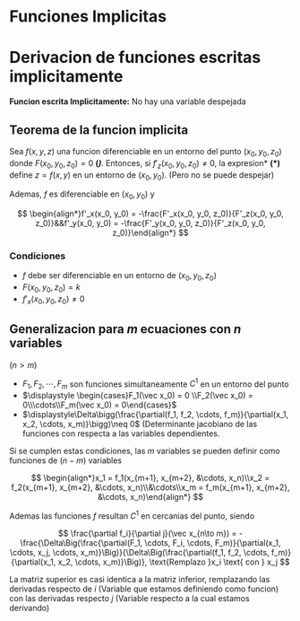 # Funciones Implicitas

# Derivacion de funciones escritas implicitamente

**Funcion escrita Implicitamente:** No hay una variable despejada

## Teorema de la funcion implicita

Sea $f(x,y,z)$ una funcion diferenciable en un entorno del punto $(x_0, y_0, z_0)$ donde $F(x_0, y_0, z_0) = 0$ **(*)***. Entonces, si $f'_z(x_0, y_0, z_0) \neq 0$, la expresion* **(*)** define $z=f(x,y)$ en un entorno de $(x_0, y_0)$. (Pero no se puede despejar)

Ademas, $f$ es diferenciable en $(x_0, y_0)$ y

$$
\begin{align*}f'_x(x_0,  y_0) = -\frac{F'_x(x_0, y_0, z_0)}{F'_z(x_0, y_0, z_0)}&&f'_y(x_0,  y_0) = -\frac{F'_y(x_0, y_0, z_0)}{F'_z(x_0, y_0, z_0)}\end{align*}
$$

### Condiciones

- $f$ debe ser diferenciable en un entorno de $(x_0, y_0, z_0)$
- $F(x_0, y_0, z_0) = k$
- $f'_x(x_0, y_0, z_0) \neq 0$

## Generalizacion para $m$ ecuaciones con $n$ variables

$(n>m)$

- $F_1, F_2, \cdots, F_m$ son funciones simultaneamente $C^1$ en un entorno del punto
- $\displaystyle \begin{cases}F_1(\vec x_0) = 0 \\F_2(\vec x_0) = 0\\\cdots\\F_m(\vec x_0) = 0\end{cases}$
- $\displaystyle\Delta\bigg(\frac{\partial(f_1, f_2, \cdots, f_m)}{\partial(x_1, x_2, \cdots, x_m)}\bigg)\neq 0$ (Determinante jacobiano de las funciones con respecta a las variables dependientes.

Si se cumplen estas condiciones, las $m$ variables se pueden definir como funciones de $(n-m)$ variables

$$
\begin{align*}x_1 = f_1(x_{m+1}, x_{m+2}, &\cdots, x_n)\\x_2 = f_2(x_{m+1}, x_{m+2}, &\cdots, x_n)\\&\cdots\\x_m = f_m(x_{m+1}, x_{m+2}, &\cdots, x_n)\end{align*}
$$

Ademas las funciones $f$ resultan $C^1$ en cercanias del punto, siendo

$$
\frac{\partial f_i}{\partial j}(\vec x_{n\to m}) = -\frac{\Delta\Big(\frac{\partial(F_1, \cdots, F_i, \cdots, F_m)}{\partial(x_1, \cdots, x_j, \cdots, x_m)}\Big)}{\Delta\Big(\frac{\partial(f_1, f_2, \cdots, f_m)}{\partial(x_1, x_2, \cdots, x_m)}\Big)}, \text{Remplazo }x_i \text{ con } x_j
$$

La matriz superior es casi identica a la matriz inferior, remplazando las derivadas respecto de  $i$ (Variable que estamos definiendo como funcion)  con las derivadas respecto $j$ (Variable respecto a la cual estamos derivando)
